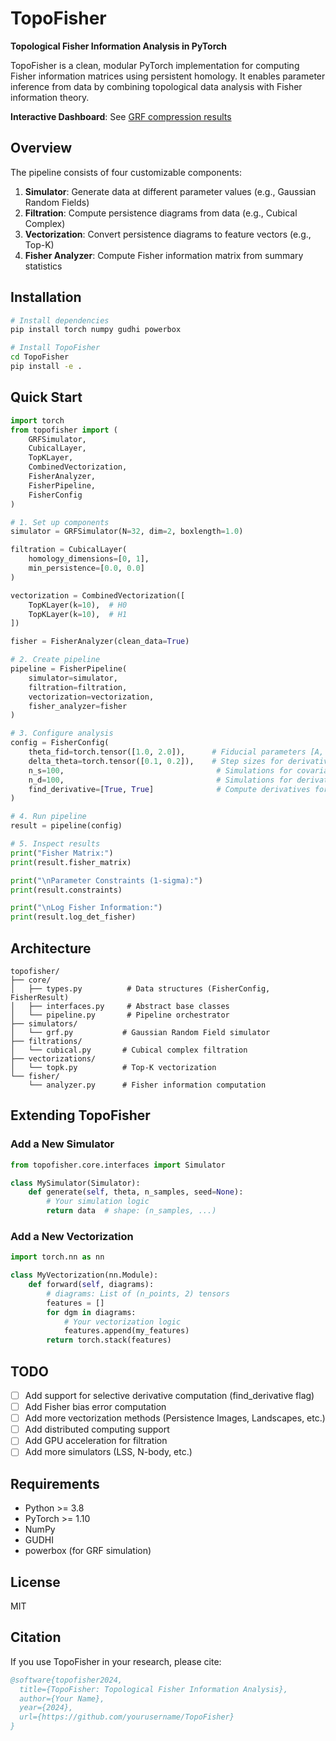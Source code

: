 # TopoFisher

**Topological Fisher Information Analysis in PyTorch**

TopoFisher is a clean, modular PyTorch implementation for computing Fisher information matrices using persistent homology. It enables parameter inference from data by combining topological data analysis with Fisher information theory.

**Interactive Dashboard**: See [GRF compression results](https://raw.githack.com/karthikviswanathn/TopoFisher/dev/topofisher/examples/grf/dashboard.html)

## Overview

The pipeline consists of four customizable components:

1. **Simulator**: Generate data at different parameter values (e.g., Gaussian Random Fields)
2. **Filtration**: Compute persistence diagrams from data (e.g., Cubical Complex)
3. **Vectorization**: Convert persistence diagrams to feature vectors (e.g., Top-K)
4. **Fisher Analyzer**: Compute Fisher information matrix from summary statistics

## Installation

```bash
# Install dependencies
pip install torch numpy gudhi powerbox

# Install TopoFisher
cd TopoFisher
pip install -e .
```

## Quick Start

```python
import torch
from topofisher import (
    GRFSimulator,
    CubicalLayer,
    TopKLayer,
    CombinedVectorization,
    FisherAnalyzer,
    FisherPipeline,
    FisherConfig
)

# 1. Set up components
simulator = GRFSimulator(N=32, dim=2, boxlength=1.0)

filtration = CubicalLayer(
    homology_dimensions=[0, 1],
    min_persistence=[0.0, 0.0]
)

vectorization = CombinedVectorization([
    TopKLayer(k=10),  # H0
    TopKLayer(k=10),  # H1
])

fisher = FisherAnalyzer(clean_data=True)

# 2. Create pipeline
pipeline = FisherPipeline(
    simulator=simulator,
    filtration=filtration,
    vectorization=vectorization,
    fisher_analyzer=fisher
)

# 3. Configure analysis
config = FisherConfig(
    theta_fid=torch.tensor([1.0, 2.0]),      # Fiducial parameters [A, B]
    delta_theta=torch.tensor([0.1, 0.2]),    # Step sizes for derivatives
    n_s=100,                                  # Simulations for covariance
    n_d=100,                                  # Simulations for derivatives
    find_derivative=[True, True]              # Compute derivatives for both params
)

# 4. Run pipeline
result = pipeline(config)

# 5. Inspect results
print("Fisher Matrix:")
print(result.fisher_matrix)

print("\nParameter Constraints (1-sigma):")
print(result.constraints)

print("\nLog Fisher Information:")
print(result.log_det_fisher)
```

## Architecture

```
topofisher/
├── core/
│   ├── types.py          # Data structures (FisherConfig, FisherResult)
│   ├── interfaces.py     # Abstract base classes
│   └── pipeline.py       # Pipeline orchestrator
├── simulators/
│   └── grf.py           # Gaussian Random Field simulator
├── filtrations/
│   └── cubical.py       # Cubical complex filtration
├── vectorizations/
│   └── topk.py          # Top-K vectorization
└── fisher/
    └── analyzer.py      # Fisher information computation
```

## Extending TopoFisher

### Add a New Simulator

```python
from topofisher.core.interfaces import Simulator

class MySimulator(Simulator):
    def generate(self, theta, n_samples, seed=None):
        # Your simulation logic
        return data  # shape: (n_samples, ...)
```

### Add a New Vectorization

```python
import torch.nn as nn

class MyVectorization(nn.Module):
    def forward(self, diagrams):
        # diagrams: List of (n_points, 2) tensors
        features = []
        for dgm in diagrams:
            # Your vectorization logic
            features.append(my_features)
        return torch.stack(features)
```

## TODO

- [ ] Add support for selective derivative computation (find_derivative flag)
- [ ] Add Fisher bias error computation
- [ ] Add more vectorization methods (Persistence Images, Landscapes, etc.)
- [ ] Add distributed computing support
- [ ] Add GPU acceleration for filtration
- [ ] Add more simulators (LSS, N-body, etc.)

## Requirements

- Python >= 3.8
- PyTorch >= 1.10
- NumPy
- GUDHI
- powerbox (for GRF simulation)

## License

MIT

## Citation

If you use TopoFisher in your research, please cite:

```bibtex
@software{topofisher2024,
  title={TopoFisher: Topological Fisher Information Analysis},
  author={Your Name},
  year={2024},
  url={https://github.com/yourusername/TopoFisher}
}
```
